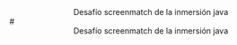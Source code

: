 <center>Desafío screenmatch de la inmersión java</center>
# <center>Desafío screenmatch de la inmersión java</center>
